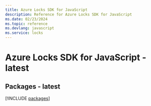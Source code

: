 ```yaml
---
title: Azure Locks SDK for JavaScript
description: Reference for Azure Locks SDK for JavaScript
ms.date: 02/23/2024
ms.topic: reference
ms.devlang: javascript
ms.service: locks
---
```

# Azure Locks SDK for JavaScript - latest
## Packages - latest
[!INCLUDE [packages](locks-index.md)]